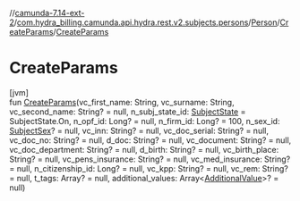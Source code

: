 //[camunda-7.14-ext-2](../../../../index.md)/[com.hydra_billing.camunda.api.hydra.rest.v2.subjects.persons](../../index.md)/[Person](../index.md)/[CreateParams](index.md)/[CreateParams](-create-params.md)

# CreateParams

[jvm]\
fun [CreateParams](-create-params.md)(vc_first_name: String, vc_surname: String, vc_second_name: String? = null, n_subj_state_id: [SubjectState](../../../com.hydra_billing.camunda.api.hydra.common_types/-subject-state/index.md) = SubjectState.On, n_opf_id: Long? = null, n_firm_id: Long? = 100, n_sex_id: [SubjectSex](../../../com.hydra_billing.camunda.api.hydra.common_types/-subject-sex/index.md)? = null, vc_inn: String? = null, vc_doc_serial: String? = null, vc_doc_no: String? = null, d_doc: String? = null, vc_document: String? = null, vc_doc_department: String? = null, d_birth: String? = null, vc_birth_place: String? = null, vc_pens_insurance: String? = null, vc_med_insurance: String? = null, n_citizenship_id: Long? = null, vc_kpp: String? = null, vc_rem: String? = null, t_tags: Array<String>? = null, additional_values: Array<[AdditionalValue](../../../com.hydra_billing.camunda.api.hydra.common_types/-additional-value/index.md)>? = null)

